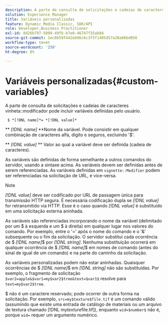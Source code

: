 ```yaml
---
description: A parte de consulta de solicitações e cadeias de caracteres do modificador de vinheta pode incluir variáveis definidas pelo usuário.
solution: Experience Manager
title: Variáveis personalizadas
feature: Dynamic Media Classic, SDK/API
role: Developer,Business Practitioner
exl-id: 8d26b797-5099-49fb-b7e0-46747f35ab84
source-git-commit: 1ec8b59f442eb96c6c3f5f1405d57a38a86bd056
workflow-type: tm+mt
source-wordcount: '250'
ht-degree: 0%

---
```


# Variáveis personalizadas{#custom-variables}

A parte de consulta de solicitações e cadeias de caracteres vinheta::modificador pode incluir variáveis definidas pelo usuário.

` $ *[!DNL name]*= *[!DNL value]*`

** *[!DNL name]* **Nome da variável. Pode consistir em qualquer combinação de caracteres alfa, dígito e seguros, excluindo &#39;$&#39;.

** *[!DNL value]* ** Valor ao qual a variável deve ser definida (cadeia de caracteres).

As variáveis são definidas de forma semelhante a outros comandos do servidor, usando a sintaxe acima. As variáveis devem ser definidas antes de serem referenciadas. As variáveis definidas em `vignette::Modifier` podem ser referenciadas na solicitação de URL, e vice-versa.

>[!NOTE]
>
>*[!DNL value]* deve ser codificado por URL de passagem única para transmissão HTTP segura. É necessária codificação dupla se *[!DNL value]* for retransmitido via HTTP. Esse é o caso quando *[!DNL value]* é substituído em uma solicitação externa aninhada.

As variáveis são referenciadas incorporando o nome da variável (delimitado por um $ à esquerda e um $ à direita) em qualquer lugar nos valores do comando. Por exemplo, entre o &#39;=&#39; após o nome do comando e o &#39;&amp;&#39; subsequente ou o fim da solicitação. O servidor substitui cada ocorrência de $ *[!DNL name]*$ por *[!DNL string]*. Nenhuma substituição ocorrerá em qualquer ocorrência de $ *[!DNL name]*$ em nomes de comando (antes do sinal de igual de um comando) e na parte do caminho da solicitação.

As variáveis personalizadas podem não estar aninhadas. Quaisquer ocorrências de $ *[!DNL name]*$ em *[!DNL string]* não são substituídas. Por exemplo, o fragmento de solicitação `$var2=apple&$var1=my$var2$tree&text=$var1$` resolve para `text=my$var2$tree`.

$ não é um caractere reservado; pode ocorrer de outra forma na solicitação. Por exemplo, `src=my$texture$file.tif` é um comando válido (assumindo que existe uma entrada de catálogo de materiais ou um arquivo de textura chamado [!DNL my$texture$file.tif]), enquanto `wid=$number$` não é, porque `wid=` requer um argumento numérico.

